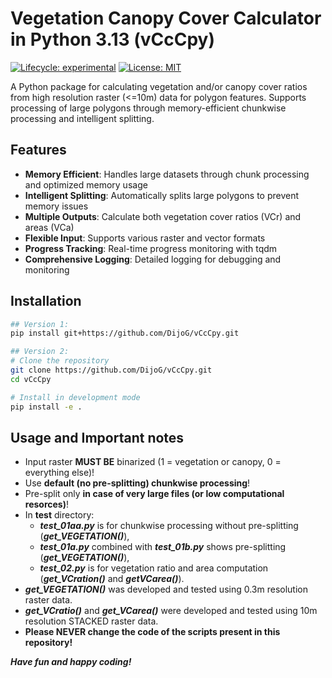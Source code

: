 # Vegetation Canopy Cover Calculator in Python 3.13 (vCcCpy)

[![Lifecycle: experimental](https://img.shields.io/badge/lifecycle-experimental-orange.svg)](https://lifecycle.r-lib.org/articles/stages.html#experimental)
[![License: MIT](https://img.shields.io/badge/License-MIT-yellow.svg)](https://opensource.org/licenses/MIT)

A Python package for calculating vegetation and/or canopy cover ratios from high resolution raster (<=10m) data for polygon features. Supports processing of large polygons through memory-efficient chunkwise processing and intelligent splitting.

## Features

- **Memory Efficient**: Handles large datasets through chunk processing and optimized memory usage
- **Intelligent Splitting**: Automatically splits large polygons to prevent memory issues
- **Multiple Outputs**: Calculate both vegetation cover ratios (VCr) and areas (VCa)
- **Flexible Input**: Supports various raster and vector formats
- **Progress Tracking**: Real-time progress monitoring with tqdm
- **Comprehensive Logging**: Detailed logging for debugging and monitoring

## Installation

```bash
## Version 1:
pip install git+https://github.com/DijoG/vCcCpy.git

## Version 2:
# Clone the repository
git clone https://github.com/DijoG/vCcCpy.git
cd vCcCpy

# Install in development mode
pip install -e .
```

## Usage and Important notes

- Input raster **MUST BE** binarized (1 = vegetation or canopy, 0 = everything else)!
- Use **default (no pre-splitting) chunkwise processing**!
- Pre-split only **in case of very large files (or low computational resorces)**! 
- In **test** directory: 
    - ***test_01aa.py*** is for chunkwise processing without pre-splitting (***get_VEGETATION()***),
    - ***test_01a.py*** combined with ***test_01b.py*** shows pre-splitting (***get_VEGETATION()***),
    - ***test_02.py*** is for vegetation ratio and area computation (***get_VCration()*** and ***getVCarea()***).
- ***get_VEGETATION()*** was developed and tested using 0.3m resolution raster data.
- ***get_VCratio()*** and ***get_VCarea()*** were developed and tested using 10m resolution STACKED raster data.
- **Please NEVER change the code of the scripts present in this repository!**

***Have fun and happy coding!***
